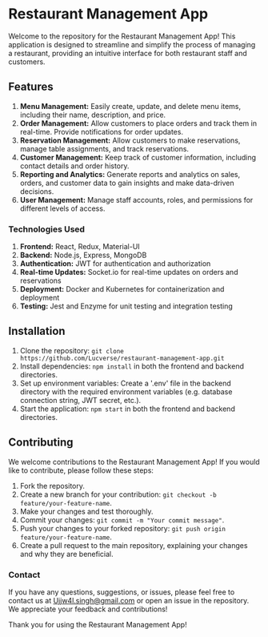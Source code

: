 # Restaurant Management App

Welcome to the repository for the Restaurant Management App! This application is designed to streamline and simplify the process of managing a restaurant, providing an intuitive interface for both restaurant staff and customers.

## Features
1. **Menu Management:** Easily create, update, and delete menu items, including their name, description, and price.
2. **Order Management:** Allow customers to place orders and track them in real-time. Provide notifications for order updates.
3. **Reservation Management:** Allow customers to make reservations, manage table assignments, and track reservations.
4. **Customer Management:** Keep track of customer information, including contact details and order history.
5. **Reporting and Analytics:** Generate reports and analytics on sales, orders, and customer data to gain insights and make data-driven decisions.
6. **User Management:** Manage staff accounts, roles, and permissions for different levels of access.

### Technologies Used
1. **Frontend:** React, Redux, Material-UI
2. **Backend:** Node.js, Express, MongoDB
3. **Authentication:** JWT for authentication and authorization
4. **Real-time Updates:** Socket.io for real-time updates on orders and reservations
5. **Deployment:** Docker and Kubernetes for containerization and deployment
6. **Testing:** Jest and Enzyme for unit testing and integration testing

## Installation
1. Clone the repository: `git clone https://github.com/Lucverse/restaurant-management-app.git`
2. Install dependencies: `npm install` in both the frontend and backend directories.
3. Set up environment variables: Create a '.env' file in the backend directory with the required environment variables (e.g. database connection string, JWT secret, etc.).
4. Start the application: `npm start` in both the frontend and backend directories.

## Contributing
We welcome contributions to the Restaurant Management App! If you would like to contribute, please follow these steps:

1. Fork the repository.
2. Create a new branch for your contribution: `git checkout -b feature/your-feature-name`.
3. Make your changes and test thoroughly.
4. Commit your changes: `git commit -m "Your commit message"`.
5. Push your changes to your forked repository: `git push origin feature/your-feature-name`.
6. Create a pull request to the main repository, explaining your changes and why they are beneficial.

<!-- ## License
This project is licensed under the MIT License. -->

### Contact
If you have any questions, suggestions, or issues, please feel free to contact us at Ujjw4l.singh@gmail.com or open an issue in the repository. We appreciate your feedback and contributions!

Thank you for using the Restaurant Management App!
